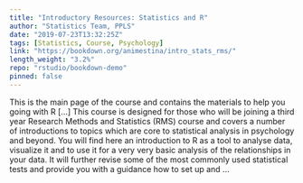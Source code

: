 ```yaml
---
title: "Introductory Resources: Statistics and R"
author: "Statistics Team, PPLS"
date: "2019-07-23T13:32:25Z"
tags: [Statistics, Course, Psychology]
link: "https://bookdown.org/animestina/intro_stats_rms/"
length_weight: "3.2%"
repo: "rstudio/bookdown-demo"
pinned: false
---
```


This is the main page of the course and contains the materials to help you going with R [...] This course is designed for those who will be joining a third year Research Methods and Statistics (RMS) course and covers a number of introductions to topics which are core to statistical analysis in psychology and beyond. You will find here an introduction to R as a tool to analyse data, visualize it and to use it for a very very basic analysis of the relationships in your data. It will further revise some of the most commonly used statistical tests and provide you with a guidance how to set up and  ...
